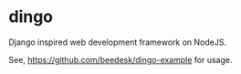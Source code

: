 # dingo

Django inspired web development framework on NodeJS.

See, https://github.com/beedesk/dingo-example for usage.

